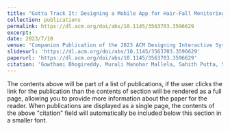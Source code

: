 ```yaml
---
title: "Gotta Track It: Designing a Mobile App for Hair-Fall Monitoring, Care, and Management Among Patients with Underlying Conditions"
collection: publications
permalink: https://dl.acm.org/doi/abs/10.1145/3563703.3596629
excerpt: 
date: 2023/7/10
venue: 'Companion Publication of the 2023 ACM Designing Interactive Systems Conference'
slidesurl: 'https://dl.acm.org/doi/abs/10.1145/3563703.3596629'
paperurl: 'https://dl.acm.org/doi/abs/10.1145/3563703.3596629'
citation: 'Gowthami Bhogireddy, Murali Manohar Mallela, Sahith Putta, Sai Nandan Dontireddy, Tom Ongwere'
---
```


The contents above will be part of a list of publications, if the user clicks the link for the publication than the contents of section will be rendered as a full page, allowing you to provide more information about the paper for the reader. When publications are displayed as a single page, the contents of the above "citation" field will automatically be included below this section in a smaller font.
